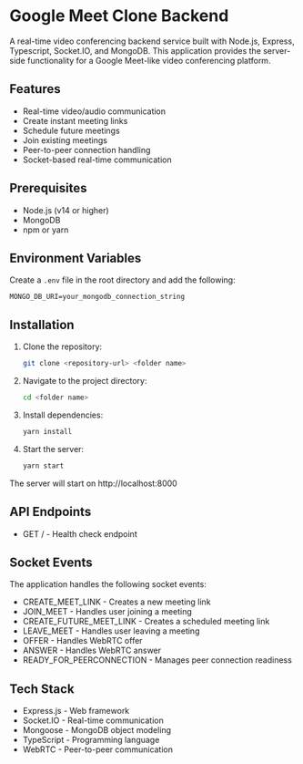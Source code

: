 # Google Meet Clone Backend

A real-time video conferencing backend service built with Node.js, Express, Typescript, Socket.IO, and MongoDB. This application provides the server-side functionality for a Google Meet-like video conferencing platform.

## Features

- Real-time video/audio communication
- Create instant meeting links
- Schedule future meetings
- Join existing meetings
- Peer-to-peer connection handling
- Socket-based real-time communication

## Prerequisites

- Node.js (v14 or higher)
- MongoDB
- npm or yarn

## Environment Variables

Create a `.env` file in the root directory and add the following:

```plaintext
MONGO_DB_URI=your_mongodb_connection_string
```

## Installation
1. Clone the repository:

   ```bash
   git clone <repository-url> <folder name>
   ```

2. Navigate to the project directory:

   ```bash
   cd <folder name>
   ```

3. Install dependencies:

   ```bash
   yarn install
   ```
4. Start the server:

   ```bash
   yarn start
   ```

  The server will start on http://localhost:8000

## API Endpoints
- GET / - Health check endpoint

## Socket Events
The application handles the following socket events:

- CREATE_MEET_LINK - Creates a new meeting link
- JOIN_MEET - Handles user joining a meeting
- CREATE_FUTURE_MEET_LINK - Creates a scheduled meeting link
- LEAVE_MEET - Handles user leaving a meeting
- OFFER - Handles WebRTC offer
- ANSWER - Handles WebRTC answer
- READY_FOR_PEERCONNECTION - Manages peer connection readiness

## Tech Stack
- Express.js - Web framework
- Socket.IO - Real-time communication
- Mongoose - MongoDB object modeling
- TypeScript - Programming language
- WebRTC - Peer-to-peer communication